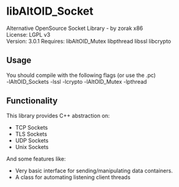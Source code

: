 # libAltOID_Socket

Alternative OpenSource Socket Library - by zorak x86   
License: LGPL v3  
Version: 3.0.1
Requires: libAltOID_Mutex libpthread libssl libcrypto

## Usage

You should compile with the following flags (or use the .pc)  
-lAltOID_Sockets -lssl -lcrypto -lAltOID_Mutex -lpthread

## Functionality

This library provides C++ abstraction on:

- TCP Sockets
- TLS Sockets
- UDP Sockets
- Unix Sockets

And some features like:  

- Very basic interface for sending/manipulating data containers.
- A class for automating listening client threads
